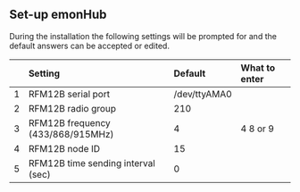 ## **Set-up emonHub**

During the installation the following settings will be prompted for and the default answers can be accepted or edited.

|| Setting | Default | What to enter |
| :---: | :--- | :--- | :--- |
| 1 | RFM12B serial port | /dev/ttyAMA0 |  |
| 2 | RFM12B radio group | 210 |  |
| 3 | RFM12B frequency (433/868/915MHz) | 4 | 4 8 or 9 |
| 4 | RFM12B node ID | 15 | |
| 5 | RFM12B time sending interval (sec) | 0 | | 
